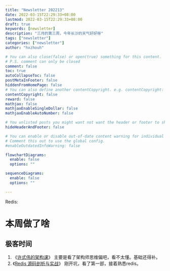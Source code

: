 ```yaml
---
title: "Newsletter 202213"
date: 2022-03-15T22:29:33+08:00
lastmod: 2022-03-15T22:29:33+08:00
draft: true
keywords: [newsletter]
description: "三月的第三周，今年长沙的天气好好呀"
tags: ["newsletter"]
categories: ["newsletter"]
author: "hxzhouh"

# You can also close(false) or open(true) something for this content.
# P.S. comment can only be closed
comment: false
toc: true
autoCollapseToc: false
postMetaInFooter: false
hiddenFromHomePage: false
# You can also define another contentCopyright. e.g. contentCopyright: "This is another copyright."
contentCopyright: false
reward: false
mathjax: false
mathjaxEnableSingleDollar: false
mathjaxEnableAutoNumber: false

# You unlisted posts you might want not want the header or footer to show
hideHeaderAndFooter: false

# You can enable or disable out-of-date content warning for individual post.
# Comment this out to use the global config.
#enableOutdatedInfoWarning: false

flowchartDiagrams:
  enable: false
  options: ""

sequenceDiagrams: 
  enable: false
  options: ""

---
```


Redis:





# 本周做了啥

## 极客时间

1. 《[许式伟的架构课](https://time.geekbang.org/column/intro/100025201?tab=catalog)》 主要是看了架构师思维偏吧，看不太懂。基础还得补。
2. 《[Redis 源码剖析与实战](https://time.geekbang.org/column/intro/100084301?tab=catalog)》 刚开坑，看了第一部，接着熟悉redis。